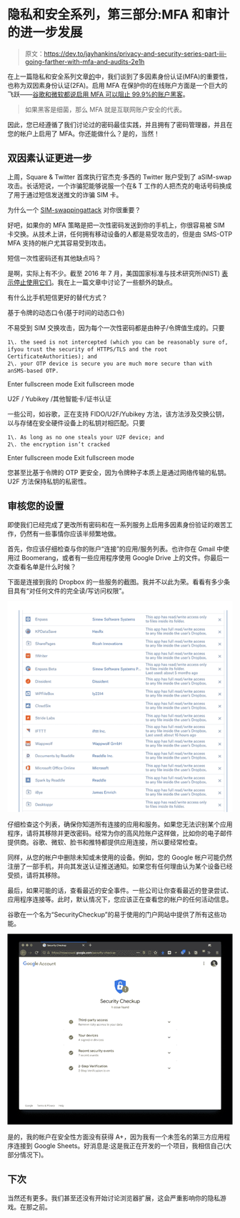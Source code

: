 # 隐私和安全系列，第三部分:MFA 和审计的进一步发展

> 原文：<https://dev.to/jayhankins/privacy-and-security-series-part-iii-going-farther-with-mfa-and-audits-2e1h>

在上一篇隐私和安全系列文章[的](//../privacy-and-security-series-part-ii-multi-factor-auth/)中，我们谈到了多因素身份认证(MFA)的重要性，也称为双因素身份认证(2FA)。启用 MFA 在保护你的在线账户方面是一个巨大的飞跃——[谷歌和微软都说启用 MFA 可以阻止 99.9%的账户黑客](https://www.zdnet.com/article/microsoft-using-multi-factor-authentication-blocks-99-9-of-account-hacks/)。

> 如果黑客是细菌，那么 MFA 就是互联网账户安全的代表。

因此，您已经遵循了我们讨论过的密码最佳实践，并且拥有了密码管理器，并且在您的帐户上启用了 MFA。你还能做什么？是的，当然！

## 双因素认证更进一步

上周，Square & Twitter 首席执行官杰克·多西的 Twitter 账户受到了 aSIM-swap 攻击。长话短说，一个诈骗犯能够说服一个在& T 工作的人把杰克的电话号码换成了用于通过短信发送推文的诈骗 SIM 卡。

为什么一个 [SIM-swappingattack](https://krebsonsecurity.com/tag/sim-swapping/) 对你很重要？

好吧，如果你的 MFA 策略是把一次性密码发送到你的手机上，你很容易被 SIM 卡交换。从技术上讲，任何拥有移动设备的人都是易受攻击的，但是由 SMS-OTP MFA 支持的帐户尤其容易受到攻击。

短信一次性密码还有其他缺点吗？

是啊，实际上有不少。截至 2016 年 7 月，美国国家标准与技术研究所(NIST) [表示停止使用它们](https://blog.identityautomation.com/two-factor-authentication-2fa-explained-email-and-sms-otps)。我在上一篇文章中讨论了一些额外的缺点。

有什么比手机短信更好的替代方式？

基于令牌的动态口令(基于时间的动态口令)

不易受到 SIM 交换攻击，因为每个一次性密码都是由种子/令牌值生成的。只要

```
1\. the seed is not intercepted (which you can be reasonably sure of, ifyou trust the security of HTTPS/TLS and the root CertificateAuthorities); and
2\. your OTP device is secure you are much more secure than with anSMS-based OTP. 
```

Enter fullscreen mode Exit fullscreen mode

U2F / Yubikey /其他智能卡/证书认证

一些公司，如谷歌，正在支持 FIDO/U2F/Yubikey 方法，该方法涉及交换公钥，以与存储在安全硬件设备上的私钥对相匹配。只要

```
1\. As long as no one steals your U2F device; and
2\. the encryption isn’t cracked 
```

Enter fullscreen mode Exit fullscreen mode

您甚至比基于令牌的 OTP 更安全，因为令牌种子本质上是通过网络传输的私钥。U2F 方法保持私钥的私密性。

## 审核您的设置

即使我们已经完成了更改所有密码和在一系列服务上启用多因素身份验证的艰苦工作，仍然有一些事情你应该半频繁地做。

首先，你应该仔细检查与你的账户“连接”的应用/服务列表。也许你在 Gmail 中使用过 Boomerang，或者有一些应用程序使用 Google Drive 上的文件。你最后一次查看名单是什么时候？

下面是连接到我的 Dropbox 的一些服务的截图。我并不以此为荣。看看有多少条目具有“对任何文件的完全读/写访问权限”。

[![Dropbox Connected Apps Screenshot](img/76a14986e0fbf2c304bf5e2322fd5e50.png "Dropbox Connected Apps Screenshot")](///static/493f95f9589ad3a48f8b9ae78aa3eda6/2b4d9/ScreenShot2019-01-16at4-6ae5466a-6ca0-4387-81fd-ba011939d766.11.42PM.png)

仔细检查这个列表，确保你知道所有连接的应用和服务。如果您无法识别某个应用程序，请将其移除并更改密码。经常为你的高风险账户这样做，比如你的电子邮件提供商。谷歌、微软、脸书和推特都提供应用连接，所以要经常检查。

同样，从您的帐户中删除未知或未使用的设备。例如，您的 Google 帐户可能仍然注册了一部手机，并向其发送认证推送通知。如果您有任何理由认为某个设备已经受损，请将其移除。

最后，如果可能的话，查看最近的安全事件。一些公司让你查看最近的登录尝试、应用程序连接等。此时，默认情况下，您应该正在查看您的帐户的任何活动信息。

谷歌在一个名为“SecurityCheckup”的易于使用的门户网站中提供了所有这些功能。

[![Google Security Checkup Screenshot](img/120f5157d5ef32fd7f3b66faab91c058.png "Google Security Checkup Screenshot")](///static/773f612605658c2efe5dfe6beff29e51/f3580/Untitled-326ccf91-c1f7-476c-b6bd-5aaa9a865aec.png)

是的，我的帐户在安全性方面没有获得 A+，因为我有一个未签名的第三方应用程序连接到 Google Sheets。好消息是:这是我正在开发的一个项目，我相信自己(大部分情况下)。

## 下次

当然还有更多。我们甚至还没有开始讨论浏览器扩展，这会严重影响你的隐私游戏。在那之前。